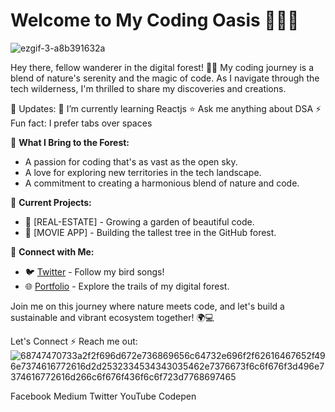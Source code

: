 # Welcome to My Coding Oasis 🌿👩‍💻

![ezgif-3-a8b391632a](https://github.com/KumarGit01/KumarGit01/assets/152199360/1c959109-d0c0-4e61-971c-c65153426fb4)






Hey there, fellow wanderer in the digital forest! 🌳✨ My coding journey is a blend of nature's serenity and the magic of code. As I navigate through the tech wilderness, I'm thrilled to share my discoveries and creations.

🎉 Updates:
🚀 I’m currently learning Reactjs
⭐ Ask me anything about DSA
⚡ Fun fact: I prefer tabs over spaces

🚀 **What I Bring to the Forest:**
- A passion for coding that's as vast as the open sky.
- A love for exploring new territories in the tech landscape.
- A commitment to creating a harmonious blend of nature and code.

🌱 **Current Projects:**
- 🌺 [REAL-ESTATE] - Growing a garden of beautiful code.
- 🌲 [MOVIE APP] - Building the tallest tree in the GitHub forest.

🌿 **Connect with Me:**
- 🐦 [Twitter](https://twitter.com/yourhandle) - Follow my bird songs!
- 🌐 [Portfolio](https://www.yourwebsite.com) - Explore the trails of my digital forest.

Join me on this journey where nature meets code, and let's build a sustainable and vibrant ecosystem together! 🌍💻


Let's Connect ⚡
Reach me out:  ![68747470733a2f2f696d672e736869656c64732e696f2f62616467652f496e7374616772616d2d2532334534343035462e7376673f6c6f676f3d496e7374616772616d266c6f676f436f6c6f723d7768697465](https://github.com/KumarGit01/KumarGit01/assets/152199360/b2124349-aaae-49b6-bf89-eb8c526f9ce5)


Facebook Medium Twitter YouTube Codepen
